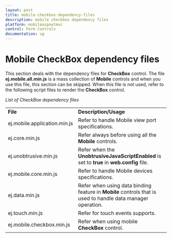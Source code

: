 ```yaml
---
layout: post
title: mobile-checkbox-dependency-files
description: mobile checkbox dependency files
platform: mobileaspnetmvc
control: Form Controls
documentation: ug
---
```


# Mobile CheckBox dependency files

This section deals with the dependency files for **CheckBox** control. The file **ej.mobile.all.min.js** is a mass collection of **Mobile** controls and when you use this file, this section can be skipped. When this file is not used, refer to the following script files to render the **CheckBox** control.

_List of CheckBox dependency files_

<table>
<tr>
<td>
<b>File</b></td><td>
<b>Description/Usage</b></td></tr>
<tr>
<td>
ej.mobile.application.min.js</td><td>
Refer to handle Mobile view port specifications.</td></tr>
<tr>
<td>
ej.core.min.js</td><td>
Refer always before using all the <b>Mobile</b> controls.</td></tr>
<tr>
<td>
ej.unobtrusive.min.js</td><td>
Refer when the <b>UnobtrusiveJavaScriptEnabled</b> is set to <b>true</b> in <b>web.config</b> file.</td></tr>
<tr>
<td>
ej.mobile.core.min.js</td><td>
Refer to handle Mobile devices specifications.</td></tr>
<tr>
<td>
ej.data.min.js</td><td>
Refer when using data binding feature in <b>Mobile</b> controls that is used to handle data manager operation.</td></tr>
<tr>
<td>
ej.touch.min.js</td><td>
Refer for touch events supports.</td></tr>
<tr>
<td>
ej.mobile.checkbox.min.js</td><td>
Refer when using mobile <b>CheckBox</b> control.</td></tr>
</table>


